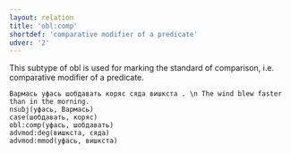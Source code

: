 ```yaml
---
layout: relation
title: 'obl:comp'
shortdef: 'comparative modifier of a predicate'
udver: '2'
---
```


This subtype of obl is used for marking the standard of comparison, i.e. comparative modifier of a predicate.

~~~ sdparse
Вармась уфась шобдавать коряс сяда вишкста . \n The wind blew faster than in the morning.
nsubj(уфась, Вармась)
case(шобдавать, коряс)
obl:comp(уфась, шобдавать)
advmod:deg(вишкста, сяда)
advmod:mmod(уфась, вишкста)

~~~

<!-- Interlanguage links updated St lis 3 20:59:05 CET 2021 -->
